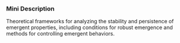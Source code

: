 ### Mini Description

Theoretical frameworks for analyzing the stability and persistence of emergent properties, including conditions for robust emergence and methods for controlling emergent behaviors.
